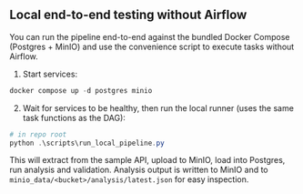 Local end-to-end testing without Airflow
-------------------------------------

You can run the pipeline end-to-end against the bundled Docker Compose (Postgres + MinIO) and use the convenience script to execute tasks without Airflow.

1. Start services:

```powershell
docker compose up -d postgres minio
```

2. Wait for services to be healthy, then run the local runner (uses the same task functions as the DAG):

```powershell
# in repo root
python .\scripts\run_local_pipeline.py
```

This will extract from the sample API, upload to MinIO, load into Postgres, run analysis and validation. Analysis output is written to MinIO and to `minio_data/<bucket>/analysis/latest.json` for easy inspection.
